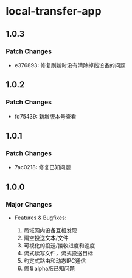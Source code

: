 # local-transfer-app

## 1.0.3

### Patch Changes

- e376893: 修复刷新时没有清除掉线设备的问题

## 1.0.2

### Patch Changes

- fd75439: 新增版本号查看

## 1.0.1

### Patch Changes

- 7ac0218: 修复已知问题

## 1.0.0

### Major Changes

- Features & Bugfixes:

  1. 局域网内设备互相发现
  2. 隔空投送文本/文件
  3. 可视化的投送/接收进度和速度
  4. 流式读写文件，流式投送目标
  5. 约定式路由和动态IPC通信
  6. 修复alpha版已知问题

